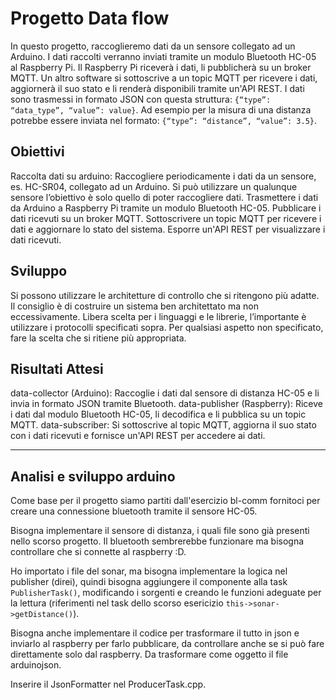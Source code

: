 # Progetto Data flow

In questo progetto, raccoglieremo dati da un sensore collegato ad un Arduino. I dati raccolti verranno inviati tramite un modulo Bluetooth HC-05 al Raspberry Pi. Il Raspberry Pi riceverà i dati, li pubblicherà su un broker MQTT. Un altro software si sottoscrive a un topic MQTT per ricevere i dati, aggiornerà il suo stato e li renderà disponibili tramite un'API REST.
I dati sono trasmessi in formato JSON con questa struttura: `{“type”: “data_type”, “value”: value}`.
Ad esempio per la misura di una distanza potrebbe essere inviata nel formato: `{“type”: “distance”, “value”: 3.5}`.

## Obiettivi

Raccolta dati su arduino: Raccogliere periodicamente i dati da un sensore, es. HC-SR04, collegato ad un Arduino. Si può utilizzare un qualunque sensore l’obiettivo è solo quello di poter raccogliere dati.
Trasmettere i dati da Arduino a Raspberry Pi tramite un modulo Bluetooth HC-05.
Pubblicare i dati ricevuti su un broker MQTT.
Sottoscrivere un topic MQTT per ricevere i dati e aggiornare lo stato del sistema.
Esporre un'API REST per visualizzare i dati ricevuti.

## Sviluppo

Si possono utilizzare le architetture di controllo che si ritengono più adatte. Il consiglio è di costruire un sistema ben architettato ma non eccessivamente.
Libera scelta per i linguaggi e le librerie, l’importante è utilizzare i protocolli specificati sopra.
Per qualsiasi aspetto non specificato, fare la scelta che si ritiene più appropriata.

## Risultati Attesi

data-collector (Arduino): Raccoglie i dati dal sensore di distanza HC-05 e li invia in formato JSON tramite Bluetooth.
data-publisher (Raspberry): Riceve i dati dal modulo Bluetooth HC-05, li decodifica e li pubblica su un topic MQTT.
data-subscriber: Si sottoscrive al topic MQTT, aggiorna il suo stato con i dati ricevuti e fornisce un'API REST per accedere ai dati.

***

## Analisi e sviluppo arduino

Come base per il progetto siamo partiti dall'esercizio bl-comm fornitoci per creare una connessione bluetooth tramite il sensore HC-05.

Bisogna implementare il sensore di distanza, i quali file sono già presenti nello scorso progetto. Il bluetooth sembrerebbe funzionare ma bisogna controllare che si connette al raspberry :D.

Ho importato i file del sonar, ma bisogna implementare la logica nel publisher (direi), quindi bisogna aggiungere il componente alla task `PublisherTask()`, modificando i sorgenti e creando le funzioni adeguate per la lettura (riferimenti nel task dello scorso esericizio `this->sonar->getDistance()`).

Bisogna anche implementare il codice per trasformare il tutto in json e inviarlo al raspberry per farlo pubblicare, da controllare anche se si può fare direttamente solo dal raspberry. Da trasformare come oggetto il file arduinojson.

Inserire il JsonFormatter nel ProducerTask.cpp.
